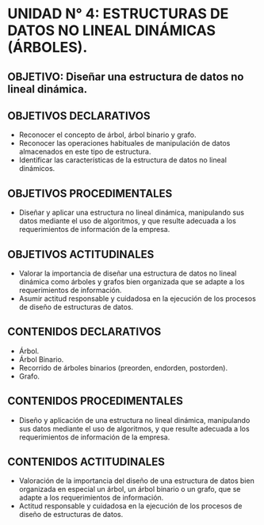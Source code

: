 # UNIDAD N° 4:   ESTRUCTURAS DE DATOS NO LINEAL DINÁMICAS (ÁRBOLES).
## OBJETIVO:   Diseñar una estructura de datos no lineal dinámica.
## OBJETIVOS DECLARATIVOS
- Reconocer el concepto de árbol, árbol binario y grafo.
- Reconocer las operaciones habituales de manipulación de datos almacenados en este tipo de estructura.
- Identificar las características de la estructura de datos no lineal dinámicos.
## OBJETIVOS PROCEDIMENTALES
- Diseñar y aplicar una estructura no lineal dinámica, manipulando sus datos mediante el uso de algoritmos, y que resulte adecuada a los requerimientos de información de la empresa.
## OBJETIVOS ACTITUDINALES
- Valorar la importancia de diseñar una estructura de datos no lineal dinámica como árboles y grafos bien organizada que se adapte a los requerimientos de información.
- Asumir actitud responsable y cuidadosa en la ejecución de los procesos de diseño de estructuras de datos.
## CONTENIDOS DECLARATIVOS
- Árbol. 
- Árbol Binario.
- Recorrido de árboles binarios (preorden, endorden, postorden).
- Grafo.
## CONTENIDOS PROCEDIMENTALES
- Diseño y aplicación de  una estructura no lineal dinámica, manipulando sus datos mediante el uso de algoritmos, y que resulte adecuada a los requerimientos de información de la empresa.
## CONTENIDOS ACTITUDINALES
- Valoración de  la importancia del diseño de una estructura de datos bien organizada  en especial un árbol, un árbol binario o un grafo, que se adapte a los requerimientos de información.
- Actitud responsable y cuidadosa en la ejecución de los procesos de diseño de estructuras de datos.
